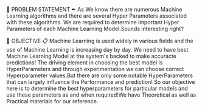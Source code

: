 💨 PROBLEM STATEMENT ✒
As We know there are numerous Machine Learning algorithms and there are several Hyper Parameters associated with these algorithms. We are required to determine important Hyper Parameters of each Machine Learning Model.Sounds interesting right?


💨 OBJECTIVE 📋
Machine Learning is used widely in various fields and the use of Machine Learning is increasing day by day. We need to have best Machine Learning Model at the system's backed to make accuracte predictions! The driving element in choosing the best model is HyperParameters and through experimentation we can choose correct Hyperparameter values.But there are only some notable HyperParameters that can largely influence the Performance and prediction! So our objective here is to determine the best hyperparameters for particular models and use these parameters as and when required!We have Theoretical as well as Practical materials for our reference.
